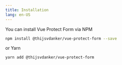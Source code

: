 ```yaml
---
title: Installation
lang: en-US
---
```

You can install Vue Protect Form via NPM
```bash
npm install @thijsvdanker/vue-protect-form --save
```

or Yarn
```bash
yarn add @thijsvdanker/vue-protect-form
```
